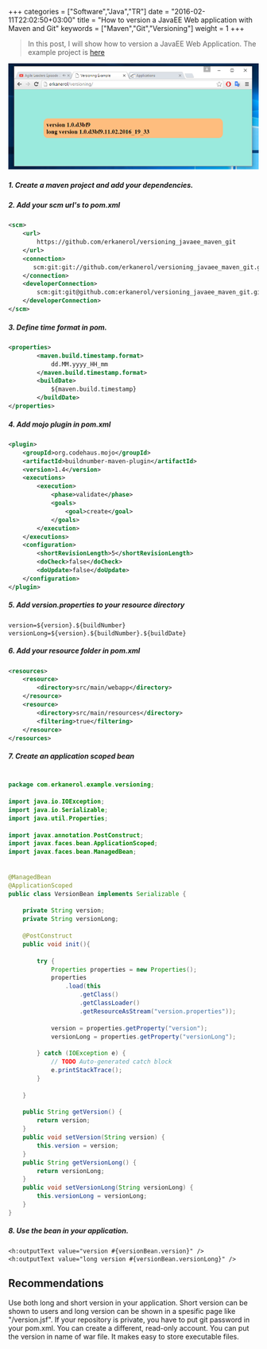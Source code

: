 +++
categories = ["Software","Java","TR"]
date = "2016-02-11T22:02:50+03:00"
title = "How to version a JavaEE Web application with Maven and Git"
keywords = ["Maven","Git","Versioning"]
weight = 1
+++
>In this post, I will show how to version a JavaEE Web Application.
The example project is [here](https://github.com/erkanerol/versioning_javaee_maven_git)

![screenshot](/img/screenshot.png)

<!--more-->


##### 1. Create a maven project and add your dependencies.

##### 2. Add your scm url's to pom.xml

```xml
<scm>
	<url>
		https://github.com/erkanerol/versioning_javaee_maven_git
	</url>
	<connection>
	   scm:git:git://github.com/erkanerol/versioning_javaee_maven_git.git
	</connection>
	<developerConnection>
		scm:git:git@github.com:erkanerol/versioning_javaee_maven_git.git
	</developerConnection>
</scm>
```

##### 3. Define time format in pom.
```xml
<properties>
		<maven.build.timestamp.format>
			dd.MM.yyyy_HH_mm
		</maven.build.timestamp.format>
		<buildDate>
			${maven.build.timestamp}
		</buildDate>
</properties>
```

##### 4. Add mojo plugin  in pom.xml

```xml
<plugin>
	<groupId>org.codehaus.mojo</groupId>
	<artifactId>buildnumber-maven-plugin</artifactId>
	<version>1.4</version>
	<executions>
		<execution>
			<phase>validate</phase>
			<goals>
				<goal>create</goal>
			</goals>
		</execution>
	</executions>
	<configuration>
		<shortRevisionLength>5</shortRevisionLength>
		<doCheck>false</doCheck>
		<doUpdate>false</doUpdate>
	</configuration>
</plugin>
```

##### 5. Add version.properties to your resource directory

```
version=${version}.${buildNumber}
versionLong=${version}.${buildNumber}.${buildDate}
```


##### 6. Add your resource folder in pom.xml

```xml
<resources>
	<resource>
		<directory>src/main/webapp</directory>
	</resource>
	<resource>
		<directory>src/main/resources</directory>
		<filtering>true</filtering>
	</resource>
</resources>
```

##### 7. Create an application scoped bean

```java

package com.erkanerol.example.versioning;

import java.io.IOException;
import java.io.Serializable;
import java.util.Properties;

import javax.annotation.PostConstruct;
import javax.faces.bean.ApplicationScoped;
import javax.faces.bean.ManagedBean;


@ManagedBean
@ApplicationScoped
public class VersionBean implements Serializable {

	private String version;
	private String versionLong;
	
	@PostConstruct
	public void init(){
		
		try {
			Properties properties = new Properties();
			properties
				.load(this
					.getClass()
					.getClassLoader()
					.getResourceAsStream("version.properties"));
		
			version = properties.getProperty("version");
			versionLong = properties.getProperty("versionLong");
			
		} catch (IOException e) {
			// TODO Auto-generated catch block
			e.printStackTrace();
		}
		
	}
		
	public String getVersion() {
		return version;
	}
	public void setVersion(String version) {
		this.version = version;
	}
	public String getVersionLong() {
		return versionLong;
	}
	public void setVersionLong(String versionLong) {
		this.versionLong = versionLong;
	}	
}

```


##### 8. Use the bean in your application.

```
<h:outputText value="version #{versionBean.version}" />
<h:outputText value="long version #{versionBean.versionLong}" />
```

## Recommendations

Use both long and short version in your application. Short version can be shown to users and long version can be shown in a spesific page like "/version.jsf".
If your repository is private, you have to put git password in your pom.xml. You can create a different, read-only account.
You can put the version in name of war file. It makes easy to store executable files.
